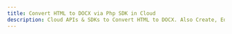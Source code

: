 ---title: Convert HTML to DOCX via Php SDK in Clouddescription: Cloud APIs & SDKs to Convert HTML to DOCX. Also Create, Edit & Render Microsoft Word & OpenOffice documents in the Cloud.---